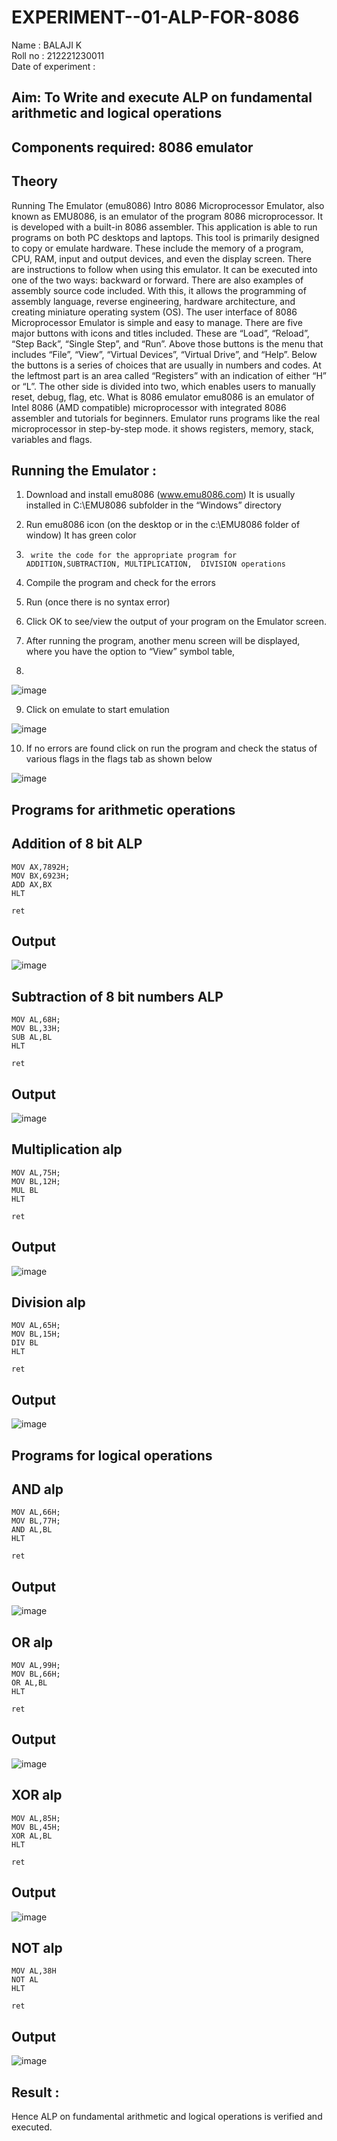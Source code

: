 # EXPERIMENT--01-ALP-FOR-8086
Name : BALAJI K <br>
Roll no : 212221230011 <br>
Date of experiment :





## Aim: To Write and execute ALP on fundamental arithmetic and logical operations
## Components required: 8086  emulator 
## Theory 
Running The Emulator (emu8086) Intro 8086 Microprocessor Emulator, also known as EMU8086, is an emulator of the program 8086 microprocessor. It is developed with a built-in 8086 assembler. This application is able to run programs on both PC desktops and laptops. This tool is primarily designed to copy or emulate hardware. These include the memory of a program, CPU, RAM, input and output devices, and even the display screen. There are instructions to follow when using this emulator. It can be executed into one of the two ways: backward or forward. There are also examples of assembly source code included. With this, it allows the programming of assembly language, reverse engineering, hardware architecture, and creating miniature operating system (OS). The user interface of 8086 Microprocessor Emulator is simple and easy to manage. There are five major buttons with icons and titles included. These are “Load”, “Reload”, “Step Back”, “Single Step”, and “Run”. Above those buttons is the menu that includes “File”, “View”, “Virtual Devices”, “Virtual Drive”, and “Help”. Below the buttons is a series of choices that are usually in numbers and codes. At the leftmost part is an area called “Registers” with an indication of either “H” or “L”. The other side is divided into two, which enables users to manually reset, debug, flag, etc. What is 8086 emulator emu8086 is an emulator of Intel 8086 (AMD compatible) microprocessor with integrated 8086 assembler and tutorials for beginners. Emulator runs programs like the real microprocessor in step-by-step mode. it shows registers, memory, stack, variables and flags.


 ## Running the Emulator :
1.	Download and install emu8086 (www.emu8086.com) It is usually installed in C:\EMU8086 subfolder in the “Windows” directory
2.	  Run  emu8086 icon (on the desktop or in the c:\EMU8086 folder of window) It has green color 
 
 
3.		write the code for the appropriate program for ADDITION,SUBTRACTION, MULTIPLICATION,  DIVISION operations 

4.	 Compile the program and check for the errors 
5.	Run (once there is no syntax error) 

6.	Click OK to see/view the output of your program on the Emulator screen. 


7.	After running the program, another menu screen will be displayed, where you have the option to “View” symbol table,
8.	 


![image](https://user-images.githubusercontent.com/36288975/189273263-d65baae9-4b8f-4723-afb3-c0ffa4052b04.png)











9.	Click on emulate to start emulation 








![image](https://user-images.githubusercontent.com/36288975/189273273-9bb36ec1-e2e8-4892-8d35-37707332bfdc.png)








10.	If no errors are found click on run the program and check the status of various flags in the flags tab as shown below 






![image](https://user-images.githubusercontent.com/36288975/189273277-113a2a33-4a40-4ff8-95a5-ecd3a1f504fe.png)







## Programs for arithmetic  operations

## Addition  of 8 bit ALP 
```
MOV AX,7892H;
MOV BX,6923H;
ADD AX,BX
HLT

ret                     
```


## Output  
![image](https://github.com/balaji-21005757/EXPERIMENT--01-ALP-FOR-8086/assets/94372294/08dad787-b1b4-4cb7-8325-cb3ba8cf8cf1)



## Subtraction   of 8 bit numbers  ALP 
```
MOV AL,68H;
MOV BL,33H;
SUB AL,BL
HLT

ret                     
```
## Output  

![image](https://github.com/balaji-21005757/EXPERIMENT--01-ALP-FOR-8086/assets/94372294/0926f305-ddad-47c4-9d00-89b4e28ab544)



## Multiplication alp 
```
MOV AL,75H;
MOV BL,12H;
MUL BL
HLT

ret                     

```
 ## Output  
![image](https://github.com/balaji-21005757/EXPERIMENT--01-ALP-FOR-8086/assets/94372294/1d5e2901-8ee7-48ea-a537-4053b26040b1)





## Division alp 
```
MOV AL,65H;
MOV BL,15H;
DIV BL
HLT

ret                     

```

## Output  

![image](https://github.com/balaji-21005757/EXPERIMENT--01-ALP-FOR-8086/assets/94372294/f29fba07-9ff6-4631-ab9d-3177efd10473)


## Programs for logical operations
## AND alp
```
MOV AL,66H;
MOV BL,77H;
AND AL,BL
HLT

ret
```
## Output 
![image](https://github.com/balaji-21005757/EXPERIMENT--01-ALP-FOR-8086/assets/94372294/08c0dcc1-a7a6-458a-9e65-c4464bc5e4fd)

## OR alp
```
MOV AL,99H;
MOV BL,66H;
OR AL,BL
HLT

ret 
```
## Output
![image](https://github.com/balaji-21005757/EXPERIMENT--01-ALP-FOR-8086/assets/94372294/b0e1bd14-d7aa-427c-9886-fc76e90b92ad)

## XOR alp
```
MOV AL,85H;
MOV BL,45H;
XOR AL,BL
HLT

ret                                           

```
## Output
![image](https://github.com/balaji-21005757/EXPERIMENT--01-ALP-FOR-8086/assets/94372294/fe9093c2-c3dc-480a-86d3-4d00b1304cc7)

## NOT alp
```
MOV AL,38H
NOT AL
HLT

ret
```
## Output
![image](https://github.com/balaji-21005757/EXPERIMENT--01-ALP-FOR-8086/assets/94372294/6c81460b-6755-4928-b5a0-0afacea57c16)

## Result :
 Hence ALP on fundamental arithmetic and logical operations is verified and executed.








